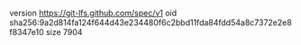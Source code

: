 version https://git-lfs.github.com/spec/v1
oid sha256:9a2d814fa124f644d43e234480f6c2bbd11fda84fdd54a8c7372e2e8f8347e10
size 7904
